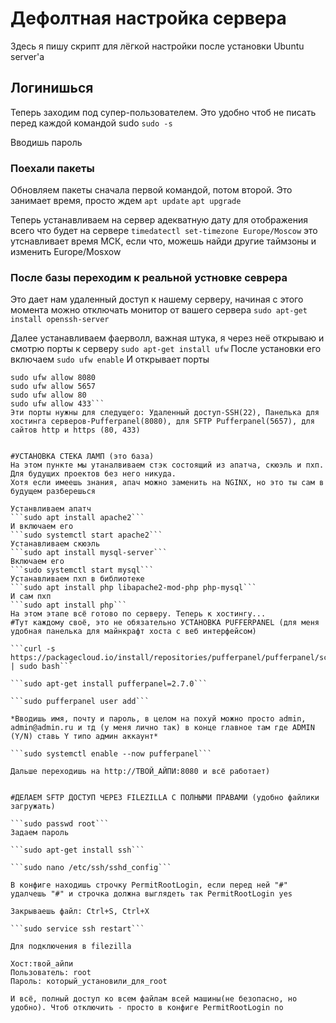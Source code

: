# Дефолтная настройка сервера
Здесь я пишу скрипт для лёгкой настройки после установки Ubuntu server'a

## Логинишься
Теперь заходим под супер-пользователем. Это удобно чтоб не писать перед каждой командой sudo
```sudo -s```

Вводишь пароль

### Поехали пакеты
Обновляем пакеты сначала первой командой, потом второй. Это занимает время, просто ждем
```apt update```
```apt upgrade```

Теперь устанавливаем на сервер адекватную дату для отображения всего что будет на сервере
```timedatectl set-timezone Europe/Moscow``` это утснавливает время МСК, если что, можешь найди другие таймзоны и изменить Europe/Mosxow

### После базы переходим к реальной устновке севрера
Это дает нам удаленный доступ к нашему серверу, начиная с этого момента можно отключать монитор от вашего сервера
```sudo apt-get install openssh-server```

Далее устанавливаем фаерволл, важная штука, я через неё открываю и смотрю порты к серверу
```sudo apt-get install ufw```
После установки его включаем
```sudo ufw enable```
И открывает порты
```sudo ufw allow 22
sudo ufw allow 8080
sudo ufw allow 5657
sudo ufw allow 80
sudo ufw allow 433```
Эти порты нужны для следущего: Удаленный доступ-SSH(22), Панелька для хостинга серверов-Pufferpanel(8080), для SFTP Pufferpanel(5657), для сайтов http и https (80, 433)


#УСТАНОВКА СТЕКА ЛАМП (это база)
На этом пункте мы утаналвиваем стэк состоящий из апатча, скюэль и пхп. Для будущих проектов без него никуда. 
Хотя если имеешь знания, апач можно заменить на NGINX, но это ты сам в будущем разберешься

Устанвливаем апатч
```sudo apt install apache2```
И включаем его
```sudo systemctl start apache2```
Устанавливаем скюэль
```sudo apt install mysql-server```
Включаем его
```sudo systemctl start mysql```
Устанавливаем пхп в библиотеке
```sudo apt install php libapache2-mod-php php-mysql```
И сам пхп
```sudo apt install php```
На этом этапе всё готово по серверу. Теперь к хостингу...
#Тут каждому своё, это не обязательно УСТАНОВКА PUFFERPANEL (для меня удобная панелька для майнкрафт хоста с веб интерфейсом)

```curl -s https://packagecloud.io/install/repositories/pufferpanel/pufferpanel/script.deb.sh | sudo bash```

```sudo apt-get install pufferpanel=2.7.0```

```sudo pufferpanel user add```

*Вводишь имя, почту и пароль, в целом на похуй можно просто admin, admin@admin.ru и тд (у меня лично так) в конце главное там где ADMIN (Y/N) ставь Y типо админ аккаунт*

```sudo systemctl enable --now pufferpanel```

Дальше переходишь на http://ТВОЙ_АЙПИ:8080 и всё работает)


#ДЕЛАЕМ SFTP ДОСТУП ЧЕРЕЗ FILEZILLA С ПОЛНЫМИ ПРАВАМИ (удобно файлики загружать)

```sudo passwd root```
Задаем пароль

```sudo apt-get install ssh```

```sudo nano /etc/ssh/sshd_config```

В конфиге находишь строчку PermitRootLogin, если перед ней "#" удалчешь "#" и строчка должна выглядеть так PermitRootLogin yes

Закрываешь файл: Ctrl+S, Ctrl+X

```sudo service ssh restart```

Для подключения в filezilla

Хост:твой_айпи
Пользователь: root
Пароль: который_установили_для_root

И всё, полный доступ ко всем файлам всей машины(не безопасно, но удобно). Чтоб отключить - просто в конфиге PermitRootLogin no
